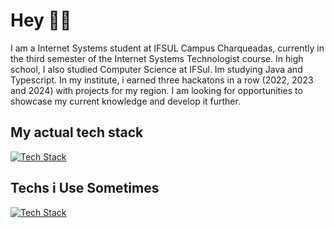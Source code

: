 # Hey 👋🏻

I am a Internet Systems student at IFSUL Campus Charqueadas, currently in the third semester of the Internet Systems Technologist course. In high school, I also studied Computer Science at IFSul. Im studying Java and Typescript. In my institute, i earned three hackatons in a row (2022, 2023 and 2024) with projects for my region. I am looking for opportunities to showcase my current knowledge and develop it further. 

## My actual tech stack

[![Tech Stack](https://skillicons.dev/icons?i=java,spring,js,ts,nodejs,jest,prisma,express,docker,aws,mysql,postgresql,sqlite)](https://skillicons.dev)

## Techs i Use Sometimes

[![Tech Stack](https://skillicons.dev/icons?i=figma,react,next)](https://skillicons.dev)

